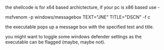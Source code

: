 the shellcode is for x64 based archictecture, if your pc is x86 based use - 

msfvenom -p windows/messagebox TEXT="JNE" TITLE="DSCN" -f c

the executable pops up a message box with the specified text and title.

you might want to toggle some windows defender settings as the executable can be flagged (maybe, maybe not).
